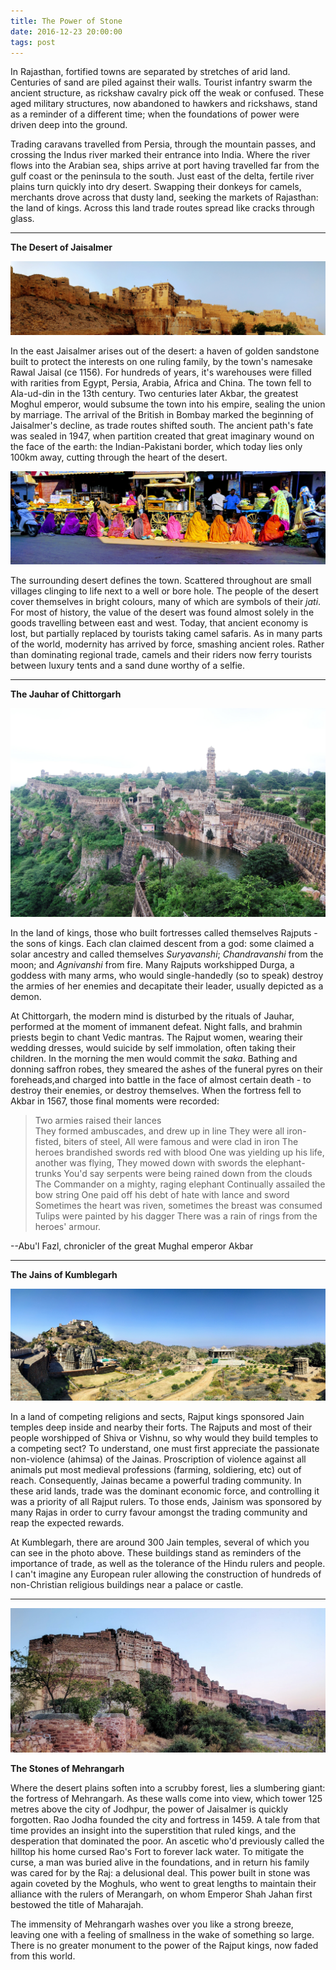 ```yaml
---
title: The Power of Stone
date: 2016-12-23 20:00:00
tags: post
---
```


In Rajasthan, fortified towns are separated by stretches of arid land. Centuries of sand are piled against their walls. Tourist infantry swarm the ancient structure, as rickshaw cavalry pick off the weak or confused. These aged military structures, now abandoned to hawkers and rickshaws, stand as a reminder of a different time; when the foundations of power were driven deep into the ground. 

Trading caravans travelled from Persia, through the mountain passes, and crossing the Indus river marked their entrance into India. Where the river flows into the Arabian sea, ships arrive at port having travelled far from the gulf coast or the peninsula to the south. Just east of the delta, fertile river plains turn quickly into dry desert. Swapping their donkeys for camels, merchants drove across that dusty land, seeking the markets of Rajasthan: the land of kings. Across this land trade routes spread like cracks through glass. 

---

**The Desert of Jaisalmer**

![Jaisalmer-Fort-Pano](/images/india/Jaisalmer-Fort-Pano.jpg)

In the east Jaisalmer arises out of the desert: a haven of golden sandstone built to protect the interests on one ruling family, by the town's namesake Rawal Jaisal (ce 1156). For hundreds of years, it's warehouses were filled with rarities from Egypt, Persia, Arabia, Africa and China. The town fell to Ala-ud-din in the 13th century. Two centuries later Akbar, the greatest Moghul emperor, would subsume the town into his empire, sealing the union by marriage. The arrival of the British in Bombay marked the beginning of Jaisalmer's decline, as trade routes shifted south. The ancient path's fate was sealed in 1947, when partition created that great imaginary wound on the face of the earth: the Indian-Pakistani border, which today lies only 100km away, cutting through the heart of the desert. 

![colourful-women](/images/india/colourful-women.jpg)

The surrounding desert defines the town. Scattered throughout are small villages clinging to life next to a well or bore hole. The people of the desert cover themselves in bright colours, many of which are symbols of their *jati*. For most of history, the value of the desert was found almost solely in the goods travelling between east and west. Today, that ancient economy is lost, but partially replaced by tourists taking camel safaris. As in many parts of the world, modernity has arrived by force, smashing ancient roles. Rather than dominating regional trade, camels and their riders now ferry tourists between luxury tents and a sand dune worthy of a selfie. 

---

**The Jauhar of Chittorgarh**

![Chittorgarh_fort](/images/india/Chittorgarh_fort.JPG)


In the land of kings, those who built fortresses called themselves Rajputs - the sons of kings. Each clan claimed descent from a god: some claimed a solar ancestry and called themselves *Suryavanshi*; *Chandravanshi* from the moon; and *Agnivanshi* from fire. Many Rajputs workshipped Durga, a goddess with many arms, who would single-handedly (so to speak) destroy the armies of her enemies and decapitate their leader, usually depicted as a demon.


At Chittorgarh, the modern mind is disturbed by the rituals of Jauhar, performed at the moment of immanent defeat. Night falls, and brahmin priests begin to chant Vedic mantras. The Rajput women, wearing their wedding dresses, would suicide by self immolation, often taking their children. In the morning the men would commit the *saka*. Bathing and donning saffron robes, they  smeared the ashes of the funeral pyres on their foreheads,and charged into battle in the face of almost certain death - to destroy their enemies, or destroy themselves. When the fortress fell to Akbar in 1567, those final moments were recorded:


>Two armies raised their lances  
They formed ambuscades, and drew up in line
They were all iron-fisted, biters of steel,
All were famous and were clad in iron
The heroes brandished swords red with blood
One was yielding up his life, another was flying,
They mowed down with swords the elephant-trunks
You'd say serpents were being rained down from the clouds
The Commander on a mighty, raging elephant
Continually assailed the bow string
One paid off his debt of hate with lance and sword
Sometimes the heart was riven, sometimes the breast was consumed
Tulips were painted by his dagger
There was a rain of rings from the heroes' armour.

--Abu'l Fazl, chronicler of the great Mughal emperor Akbar

---

**The Jains of Kumblegarh**

![kumbhalgarh-pano](/images/india/kumbhalgarh-pano.jpg)


In a land of competing religions and sects, Rajput kings sponsored Jain temples deep inside and nearby their forts. The Rajputs and most of their people worshipped of Shiva or Vishnu, so why would they build temples to a competing sect? To understand, one must first appreciate the passionate non-violence (ahimsa) of the Jainas. Proscription of violence against all animals put most medieval professions (farming, soldiering, etc) out of reach. Consequently, Jainas became a powerful trading community. In these arid lands, trade was the dominant economic force, and controlling it was a priority of all Rajput rulers. To those ends, Jainism was sponsored by many Rajas in order to curry favour amongst the trading community and reap the expected rewards. 

At Kumblegarh, there are around 300 Jain temples, several of which you can see in the photo above. These buildings stand as reminders of the importance of trade, as well as the tolerance of the Hindu rulers and people. I can't imagine any European ruler allowing the construction of hundreds of non-Christian religious buildings near a palace or castle. 

---

![Merangar-Pano](/images/india/Merangar-Pano.jpg)

**The Stones of Mehrangarh**

Where the desert plains soften into a scrubby forest, lies a slumbering giant: the fortress of Mehrangarh. As these walls come into view, which tower 125 metres above the city of Jodhpur, the power of Jaisalmer is quickly forgotten. Rao Jodha founded the city and fortress in 1459. A tale from that time provides an insight into the superstition that ruled kings, and the desperation that dominated the poor. An ascetic who'd previously called the hilltop his home cursed Rao's Fort to forever lack water. To mitigate the curse, a man was buried alive in the foundations, and in return his family was cared for by the Raj: a delusional deal. This power built in stone was again coveted by the Moghuls, who went to great lengths to maintain their alliance with the rulers of Merangarh, on whom Emperor Shah Jahan first bestowed the title of Maharajah. 

The immensity of Mehrangarh washes over you like a strong breeze, leaving one with a feeling of smallness in the wake of something so large. There is no greater monument to the power of the Rajput kings, now faded from this world. 